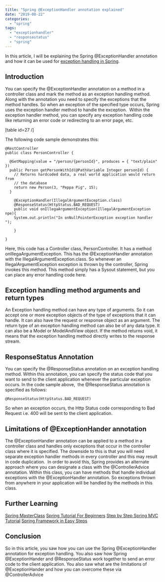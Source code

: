 ```yaml
---
title: "Spring @ExceptionHandler annotation explained"
date: "2019-08-22"
categories: 
  - "spring"
tags: 
  - "exceptionhandler"
  - "responsestatus"
  - "spring"
---
```


In this article, I will be explaining the Spring @ExceptionHandler annotation and how it can be used for [exception handling in Spring](https://learnjava.co.in/spring-exception-handling/).

## Introduction

You can specify the @ExceptionHandler annotation on a method in a controller class and mark the method as an exception handling method. Along with the annotation you need to specify the exceptions that the method handles. So when an exception of the specified type occurs, Spring uses the exception handler method to handle the exception.  Within the exception handler method, you can specify any exception handling code like returning an error code or redirecting to an error page, etc.

\[table id=27 /\]

The following code sample demonstrates this:

```
@RestController
public class PersonController {
  
  @GetMapping(value = "/person/{personId}", produces = { "text/plain" })
  public Person getPersonWithId(@PathVariable Integer personId) {
    // Returns hardcoded data, a real world application would return from
    // the database
    return new Person(3, "Peppa Pig", 15);
  }
  
    @ExceptionHandler(IllegalArgumentException.class)
    @ResponseStatus(HttpStatus.BAD_REQUEST)
    public void onIllegaArgumentException(IllegalArgumentException npe){
    System.out.println("In onNullPointerException exception handler ");
      
    }

}

```

Here, this code has a Controller class, PersonController. It has a method onIllegaArgumentException. This has the @ExceptionHandler annotation with the IllegalArgumentException.class. So whenever an IllegalArgumentException exception is thrown by the controller, Spring invokes this method. This method simply has a Sysout statement, but you can place any error handling code here.

## Exception handling method arguments and return types

An Exception handling method can have any type of arguments. So it can accept one or more exception objects of the type of exceptions that it can handle. It can also have the request or response object as an argument. The return type of an exception handling method can also be of any data type. It can also be a Model or ModelAndView object. If the method returns void, it means that the exception handling method directly writes to the response stream.

## ResponseStatus Annotation

You can specify the @ResponseStatus annotation on an exception handling method. Within this annotation, you can specify the status code that you want to send to the client application whenever the particular exception occurs. In the code sample above,  the @ResponseStatus annotation is specified as follows:

`@ResponseStatus(HttpStatus.BAD_REQUEST)`

So when an exception occurs, the Http Status code corresponding to Bad Request i.e. 400 will be sent to the client application.

## Limitations of @ExceptionHander annotation

The @ExceptionHandler annotation can be applied to a method in a controller class and handles only exceptions that occur in the controller class where it is specified. The downside to this is that you will need separate exception handler methods in every controller and this may result in code duplication.  In order to avoid this, Spring provides an alternate approach where you can designate a class with the @ControllerAdvice annotation. Within this class, you can have methods that handle individual exceptions with the @ExceptionHandler annotation. So exceptions thrown from anywhere in your application will be handled by the methods in this class.

## Further Learning

[Spring MasterClass](https://click.linksynergy.com/deeplink?id=MnzIZAZNE5Y&mid=39197&murl=https%3A%2F%2Fwww.udemy.com%2Fcourse%2Fjava-spring-framework-masterclass%2F) [Spring Tutorial For Beginners](https://click.linksynergy.com/deeplink?id=MnzIZAZNE5Y&mid=39197&murl=https%3A%2F%2Fwww.udemy.com%2Fcourse%2Fspring-tutorial-for-beginners%2F) [Step by Step Spring MVC Tutorial](https://click.linksynergy.com/deeplink?id=MnzIZAZNE5Y&mid=39197&murl=https%3A%2F%2Fwww.udemy.com%2Fcourse%2Fspring-mvc-tutorial-for-beginners-step-by-step%2F) [Spring Framework in Easy Steps](https://click.linksynergy.com/deeplink?id=MnzIZAZNE5Y&mid=39197&murl=https%3A%2F%2Fwww.udemy.com%2Fcourse%2Fspringframeworkineasysteps%2F)

## Conclusion

So in this article, you saw how you can use the Spring @ExceptionHandler annotation for exception handling. You also saw how Spring @ExceptionHander and @ResponseStatus work together to send an error code to the client application. You also saw what are the limitations of @ExceptionHander and how you can overcome these via @ControllerAdvice
